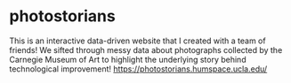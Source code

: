 # photostorians

This is an interactive data-driven website that I created with a team of friends! We sifted through messy data about photographs collected by the Carnegie Museum of Art to highlight the underlying story behind technological improvement!
https://photostorians.humspace.ucla.edu/ 
